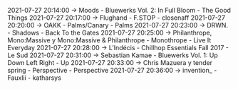 2021-07-27 20:14:00 -> Moods - Bluewerks Vol. 2: In Full Bloom - The Good Things
2021-07-27 20:17:00 -> Flughand - F.STOP - closenaff
2021-07-27 20:20:00 -> OAKK - Palms/Canary - Palms
2021-07-27 20:23:00 -> DRWN. - Shadows - Back To the Gates
2021-07-27 20:25:00 -> Philanthrope, Mono:Massive y Mono:Massive & Philanthrope - Monothrope - Live It Everyday
2021-07-27 20:28:00 -> L’Indécis - Chillhop Essentials Fall 2017 - Le Sud
2021-07-27 20:31:00 -> Sebastian Kamae - Bluewerks Vol. 1: Up Down Left Right - Up
2021-07-27 20:33:00 -> Chris Mazuera y tender spring - Perspective - Perspective
2021-07-27 20:36:00 -> invention_ - Fauxlii - katharsys
